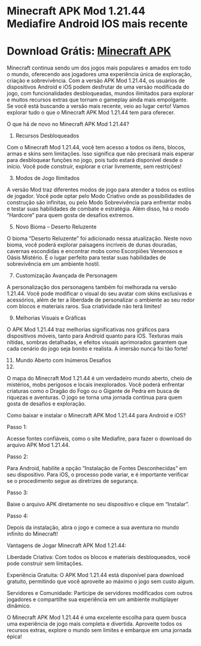 # Minecraft APK Mod 1.21.44 Mediafire Android IOS mais recente

# Download Grátis: [Minecraft APK](https://apksil.com/minecraft-apk/)

Minecraft continua sendo um dos jogos mais populares e amados em todo o mundo, oferecendo aos jogadores uma experiência única de exploração, criação e sobrevivência. Com a versão APK Mod 1.21.44, os usuários de dispositivos Android e iOS podem desfrutar de uma versão modificada do jogo, com funcionalidades desbloqueadas, mundos ilimitados para explorar e muitos recursos extras que tornam o gameplay ainda mais empolgante. Se você está buscando a versão mais recente, veio ao lugar certo! Vamos explorar tudo o que o Minecraft APK Mod 1.21.44 tem para oferecer.

O que há de novo no Minecraft APK Mod 1.21.44?

1. Recursos Desbloqueados

Com o Minecraft Mod 1.21.44, você tem acesso a todos os itens, blocos, armas e skins sem limitações. Isso significa que não precisará mais esperar para desbloquear funções no jogo, pois tudo estará disponível desde o início. Você pode construir, explorar e criar livremente, sem restrições!

3. Modos de Jogo Ilimitados

A versão Mod traz diferentes modos de jogo para atender a todos os estilos de jogador. Você pode optar pelo Modo Criativo onde as possibilidades de construção são infinitas, ou pelo Modo Sobrevivência para enfrentar mobs e testar suas habilidades de combate e estratégia. Além disso, há o modo “Hardcore” para quem gosta de desafios extremos.

5. Novo Bioma – Deserto Reluzente

O bioma “Deserto Reluzente” foi adicionado nessa atualização. Neste novo bioma, você poderá explorar paisagens incríveis de dunas douradas, cavernas escondidas e encontrar mobs como Escorpiões Venenosos e Oásis Mistério. É o lugar perfeito para testar suas habilidades de sobrevivência em um ambiente hostil.

7. Customização Avançada de Personagem

A personalização dos personagens também foi melhorada na versão 1.21.44. Você pode modificar o visual do seu avatar com skins exclusivas e acessórios, além de ter a liberdade de personalizar o ambiente ao seu redor com blocos e materiais raros. Sua criatividade não terá limites!

9. Melhorias Visuais e Gráficas

O APK Mod 1.21.44 traz melhorias significativas nos gráficos para dispositivos móveis, tanto para Android quanto para iOS. Texturas mais nítidas, sombras detalhadas, e efeitos visuais aprimorados garantem que cada cenário do jogo seja bonito e realista. A imersão nunca foi tão forte!

11. Mundo Aberto com Inúmeros Desafios
12. 
O mapa do Minecraft Mod 1.21.44 é um verdadeiro mundo aberto, cheio de mistérios, mobs perigosos e locais inexplorados. Você poderá enfrentar criaturas como o Dragão do Fogo ou o Gigante de Pedra em busca de riquezas e aventuras. O jogo se torna uma jornada contínua para quem gosta de desafios e exploração.

Como baixar e instalar o Minecraft APK Mod 1.21.44 para Android e iOS?

Passo 1:

Acesse fontes confiáveis, como o site Mediafire, para fazer o download do arquivo APK Mod 1.21.44.

Passo 2:

Para Android, habilite a opção “Instalação de Fontes Desconhecidas” em seu dispositivo. Para iOS, o processo pode variar, e é importante verificar se o procedimento segue as diretrizes de segurança.

Passo 3:

Baixe o arquivo APK diretamente no seu dispositivo e clique em “Instalar”.

Passo 4:

Depois da instalação, abra o jogo e comece a sua aventura no mundo infinito do Minecraft!

Vantagens de Jogar Minecraft APK Mod 1.21.44:

Liberdade Criativa: Com todos os blocos e materiais desbloqueados, você pode construir sem limitações.

Experiência Gratuita: O APK Mod 1.21.44 está disponível para download gratuito, permitindo que você aproveite ao máximo o jogo sem custo algum.

Servidores e Comunidade: Participe de servidores modificados com outros jogadores e compartilhe sua experiência em um ambiente multiplayer dinâmico.

O Minecraft APK Mod 1.21.44 é uma excelente escolha para quem busca uma experiência de jogo mais completa e divertida. Aproveite todos os recursos extras, explore o mundo sem limites e embarque em uma jornada épica!
